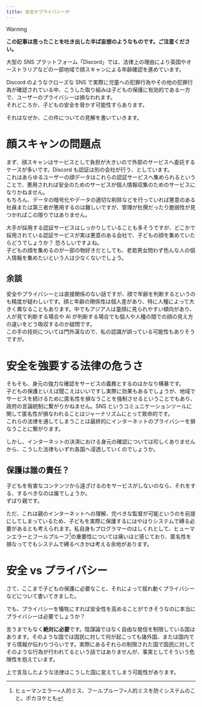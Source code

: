```yaml
---
title: 安全かプライバシーか
---
```


> [!WARNING]
> **この記事は思ったことを吐き出した半ば妄想のようなものです。ご注意ください。**

大型の SNS プラットフォーム「Discord」では、法律上の理由により英国やオーストラリアなどの一部地域で顔スキャンによる年齢確認を進めています。

Discord のようなクローズな SNS で実際に児童への犯罪行為やその他の犯罪行為が確認されている中、こうした取り組みは子どもの保護に有効的である一方で、ユーザーのプライバシーは損なわれます。  
それどころか、子どもの安全を脅かす可能性すらあります。

それはなぜか、この件についての見解を書いていきます。

# 顔スキャンの問題点

まず、顔スキャンはサービスとして負担が大きいので外部のサービスへ委託するケースが多いです。Discord も認証は別の会社が行う、としています。  
これはあらゆるユーザーの顔データはこれらの認証サービスへ集められるということで、悪用されれば安全のためのサービスが個人情報収集のためのサービスになりかねません。  
もちろん、データの暗号化やデータの適切な削除などを行っていれば悪意のある社員または第三者が悪用するのは難しいですが、管理が杜撰だったり脆弱性が見つかればこの限りではありません。

大手が採用する認証サービスはしっかりしていることも多そうですが、どこかで採用されている認証サービスが実は悪意のある会社で、子どもの顔を集めていたらどうでしょうか？
恐ろしいですよね。  
子どもの顔を集めるのが一部の物好きだとしても、老若男女問わず色んな人の個人情報を集めたいという人は少なくないでしょう。

## 余談

安全やプライバシーとは直接関係のない話ですが、顔で年齢を判断するというのも精度が疑わしいです。顔と年齢の関係性は個人差があり、特に人種によって大きく異なることもあります。中でもアジア人は童顔に見られやすい傾向があり、人が見て判断する場合や AI が判断する場合でも個人や人種の間での顔の見え方の違いをどう吸収するのか疑問です。  
この手の技術については門外漢なので、私の認識が誤っている可能性もありそうですが。

# 安全を強要する法律の危うさ

そもそも、身元の強力な確認をサービスの義務とするのはかなり横暴です。  
子どもの保護といえば聞こえはいいですし実際に効果もあるでしょうが、地域でサービスを続けるために匿名性を損なうことを強制させるということでもあり、政府の言論統制に繋がりかねません。SNS というコミュニケーションツールに関して匿名性が損なわれることはジャーナリズムにとって致命的です。  
これらの法律を通してしまうことは最終的にインターネットのプライバシーを損なうことに繋がります。

しかし、インターネットの決済における身元の確認については珍しくありませんから、こうした法律もいずれ各国へ浸透していくのでしょうか。

## 保護は誰の責任？

子どもを有害なコンテンツから遠ざけるのをサービスがしないのなら、それをする、するべきなのは誰でしょうか。  
ずばり親です。

ただ、これは親のインターネットへの理解、完ぺきな監督が可能というのを前提にしてしまっているため、子どもを実際に保護するにはやはりシステムで縛る必要があるとも考えられます。私自身もプログラマーのはしくれとして、ヒューマンエラーとフールプルーフ[^1]の重要性については痛いほど感じており、匿名性を損なってでもシステムで縛るべきかは考える余地があります。

[^1]: ヒューマンエラー=人的ミス、フールプルーフ=人的ミスを防ぐシステムのこと。ポカヨケとも

# 安全 vs プライバシー

さて、ここまで子どもの保護に必要なこと、それによって揺れ動くプライバシーなどについて書いてきました。

でも、プライバシーを犠牲にすれば安全性を高めることができそうなのに本当にプライバシーは必要でしょうか？

言うまでもなく**絶対に必要**です。陰謀論ではなく自由な発信を制限している国はあります。そのような国では国民に対して何が起こっても諸外国、または国内ですら情報が伝わりづらいです。実際にあるそれらの制限された国で国民に対してそのような行為が行われてるという話ではありませんが、事実としてそういう危険性を抱えています。

上で言及したような法律はこうした国に変えてしまう可能性があります。
